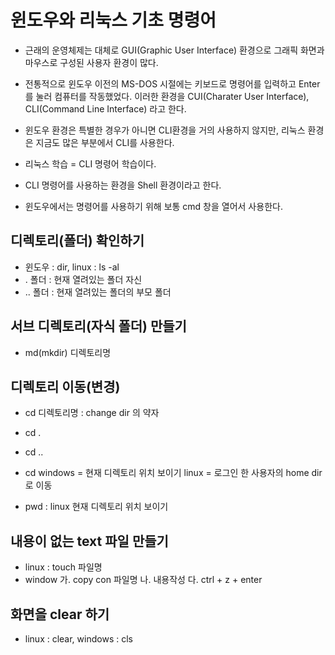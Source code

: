 # 윈도우와 리눅스 기초 명령어
* 근래의 운영체제는 대체로 GUI(Graphic User Interface) 환경으로 그래픽 화면과 마우스로 구성된 사용자 환경이 많다.
* 전통적으로 윈도우 이전의 MS-DOS 시절에는 키보드로 명령어를 입력하고 Enter를 눌러 컴퓨터를 작동했었다. 이러한 환경을 CUI(Charater User Interface), CLI(Command Line Interface) 라고 한다.

* 윈도우 환경은 특별한 경우가 아니면 CLI환경을 거의 사용하지 않지만, 리눅스 환경은 지금도 많은 부분에서 CLI를 사용한다.

* 리눅스 학습 = CLI 명령어 학습이다.

* CLI 명령어를 사용하는 환경을 Shell 환경이라고 한다.
* 윈도우에서는 명령어를 사용하기 위해 보통 cmd 창을 열어서 사용한다.

## 디렉토리(폴더) 확인하기
* 윈도우 : dir, linux : ls -al
* . 폴더 : 현재 열려있는 폴더 자신
* .. 폴더 : 현재 열려있는 폴더의 부모 폴더


## 서브 디렉토리(자식 폴더) 만들기
* md(mkdir) 디렉토리명

## 디렉토리 이동(변경)
* cd 디렉토리명 : change dir 의 약자

* cd .
* cd ..

* cd
    windows = 현재 디렉토리 위치 보이기
    linux = 로그인 한 사용자의 home dir 로 이동

 * pwd : linux 현재 디렉토리 위치 보이기
  
## 내용이 없는 text 파일 만들기
* linux : touch 파일명
* window
	가. copy con 파일명
	나. 내용작성
	다. ctrl + z + enter

## 화면을 clear 하기
* linux : clear, windows : cls